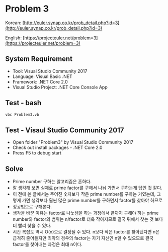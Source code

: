 # Problem 3

Korean: [http://euler.synap.co.kr/prob_detail.php?id=3](http://euler.synap.co.kr/prob_detail.php?id=3)

English: [https://projecteuler.net/problem=3](https://projecteuler.net/problem=3)

## System Requirement

- Tool: Visual Studio Community 2017
- Language: Visual Basic .NET
- Framework: .NET Core 2.0
- Visual Studio Project: .NET Core Console App

## Test - bash

```bash
vbc Problem3.vb
```

## Test - Visaul Studio Community 2017

- Open folder "Problem3" by Visual Studio Community 2017
- Check out install packages - .NET Core 2.0
- Press F5 to debug start

## Solve

- Prime number 구하는 알고리즘은 흔하다.
- 잘 생각해 보면 실제로 prime factor를 구해서 나눠 가면서 구하는게 답인 것 같다.
- 이 전에 쓴 글에서는 주어진 숫자보다 작은 prime number를 구하는 거였는데, 그렇게 가면 생각보다 훨씬 많은 prime number를 구하면서 factor를 찾아야 하므로
- 정공법으로 구해본다.
- 생각을 바꾼 이유는 factor로 나눗셈을 하는 과정에서 끝까지 구해야 하는 prime number와 factor의 범위는 n/factor로 더욱 작아지므로 결국 뒤에서 찾는 것 보다 더 빨리 찾을 수 있다.
- 시간 복잡도 역시 O(n)으로 결정될 수 있다. n보다 작은 factor를 찾아낸다면 n은 급격히 줄어들지만 최악의 경우의 factor는 자기 자신인 n일 수 있으므로 결국 factor를 찾아내는 과정은 최대 n이다.